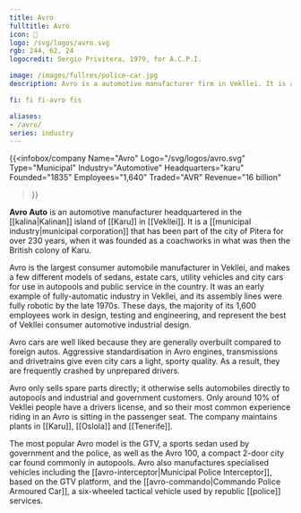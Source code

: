 ```yaml
---
title: Avro
fulltitle: Avro
icon: 🚗
logo: /svg/logos/avro.svg
rgb: 244, 62, 24
logocredit: Sergio Privitera, 1979, for A.C.P.I.

image: /images/fullres/police-car.jpg
description: Avro is a automotive manufacturer firm in Vekllei. It is a municipalised cooperative made up of many constituent factories and dealers.

fi: fi fi-avro fis

aliases:
- /avro/
series: industry
---
```

{{<infobox/company
	 Name="Avro"
	 Logo="/svg/logos/avro.svg"
	 Type="Municipal"
	 Industry="Automotive"
	 Headquarters="karu"
	 Founded="1835"
	 Employees="1,640"
	 Traded="AVR"
	 Revenue="16 billion"
 >}}

<span class="fi fi-avro fis"></span> **Avro Auto** is an automotive manufacturer headquartered in the [[kalina|Kalinan]] island of [[Karu]] in [[Vekllei]]. It is a [[municipal industry|municipal corporation]] that has been part of the city of Pitera for over 230 years, when it was founded as a coachworks in what was then the British colony of Karu.

Avro is the largest consumer automobile manufacturer in Vekllei, and makes a few different models of sedans, estate cars, utility vehicles and city cars for use in autopools and public service in the country. It was an early example of fully-automatic industry in Vekllei, and its assembly lines were fully robotic by the late 1970s. These days, the majority of its 1,600 employees work in design, testing and engineering, and represent the best of Vekllei consumer automotive industrial design.

Avro cars are well liked because they are generally overbuilt compared to foreign autos. Aggressive standardisation in Avro engines, transmissions and drivetrains give even city cars a light, sporty quality. As a result, they are frequently crashed by unprepared drivers.

Avro only sells spare parts directly; it otherwise sells automobiles directly to autopools and industrial and government customers. Only around 10% of Vekllei people have a drivers license, and so their most common experience riding in an Avro is sitting in the passenger seat. The company maintains plants in [[Karu]], [[Oslola]] and [[Tenerife]].

The most popular Avro model is the GTV, a sports sedan used by government and the police, as well as the Avro 100, a compact 2-door city car found commonly in autopools. Avro also manufactures specialised vehicles including the [[avro-interceptor|Municipal Police Interceptor]], based on the GTV platform, and the [[avro-commando|Commando Police Armoured Car]], a six-wheeled tactical vehicle used by republic [[police]] services.